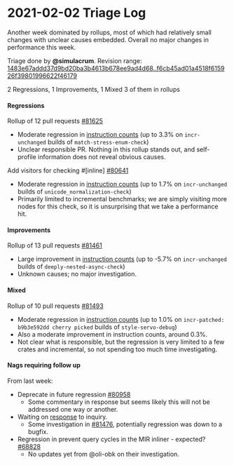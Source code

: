 # 2021-02-02 Triage Log

Another week dominated by rollups, most of which had relatively small changes
with unclear causes embedded. Overall no major changes in performance this week.

Triage done by **@simulacrum**.
Revision range: [1483e67addd37d9bd20ba3b4613b678ee9ad4d68..f6cb45ad01a4518f615926f39801996622f46179](https://perf.rust-lang.org/?start=1483e67addd37d9bd20ba3b4613b678ee9ad4d68&end=f6cb45ad01a4518f615926f39801996622f46179&absolute=false&stat=instructions%3Au)

2 Regressions, 1 Improvements, 1 Mixed
3 of them in rollups

#### Regressions

Rollup of 12 pull requests [#81625](https://github.com/rust-lang/rust/issues/81625)
- Moderate regression in [instruction counts](https://perf.rust-lang.org/compare.html?start=70b18bc2cbac4712020019f5bf57c00905373205&end=02b85d722050d61b40ae9746b3bac54ab55b1056&stat=instructions:u) (up to 3.3% on `incr-unchanged` builds of `match-stress-enum-check`)
- Unclear responsible PR. Nothing in this rollup stands out, and self-profile
  information does not reveal obvious causes.

Add visitors for checking #[inline] [#80641](https://github.com/rust-lang/rust/issues/80641)
- Moderate regression in [instruction counts](https://perf.rust-lang.org/compare.html?start=02b85d722050d61b40ae9746b3bac54ab55b1056&end=d4e3570db4c007089035b833cc20c7fc2f8cb32f&stat=instructions:u) (up to 1.7% on `incr-unchanged` builds of `unicode_normalization-check`)
- Primarily limited to incremental benchmarks; we are simply visiting more nodes
  for this check, so it is unsurprising that we take a performance hit.

#### Improvements

Rollup of 13 pull requests [#81461](https://github.com/rust-lang/rust/issues/81461)
- Large improvement in [instruction counts](https://perf.rust-lang.org/compare.html?start=e32f372c4203b2527221b313cf63b05ea178e8a9&end=0e190206e2ff0c13d64701d9b4145bf89a2d0cab&stat=instructions:u) (up to -5.7% on `incr-unchanged` builds of `deeply-nested-async-check`)
- Unknown causes; no major investigation.

#### Mixed

Rollup of 10 pull requests [#81493](https://github.com/rust-lang/rust/issues/81493)
- Moderate regression in [instruction counts](https://perf.rust-lang.org/compare.html?start=b05fd2a15de7c9e50110e9ed4c01f114be215739&end=74500b99783d126e330184f0392a78f8b93b73ef&stat=instructions:u) (up to 1.0% on `incr-patched: b9b3e592dd cherry picked` builds of `style-servo-debug`)
- Also a moderate improvement in instruction counts, around 0.3%.
- Not clear what is responsible, but the regression is very limited to a few
  crates and incremental, so not spending too much time investigating.

#### Nags requiring follow up

From last week:

- Deprecate in future regression [#80958](https://github.com/rust-lang/rust/pull/80958#issuecomment-767837811)
    - Some commentary in response but seems likely this will not be addressed
      one way or another.
- Waiting on [response](https://github.com/rust-lang/rust/pull/80919#issuecomment-767854932) to inquiry.
    - Some investigation in [#81476](https://github.com/rust-lang/rust/issues/81476), potentially regression was down to a bugfix.
- Regression in prevent query cycles in the MIR inliner - expected? [#68828](https://github.com/rust-lang/rust/pull/68828#issuecomment-767872361)
    - No updates yet from @oli-obk on their investigation.
